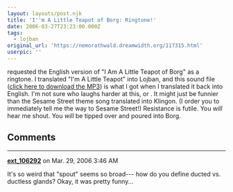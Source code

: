 ```yaml
---
layout: layouts/post.njk
title: 'I''m A Little Teapot of Borg: Ringtone!'
date: 2006-03-27T23:23:00.000Z
tags:
  - lojban
original_url: 'https://nemorathwald.dreamwidth.org/117315.html'
userpic: ''
---
```

requested the English version of "I Am A Little Teapot of Borg" as a ringtone. I translated "I'm A Little Teapot" into Lojban, and this sound file ([click here to download the MP3](http://www.nemorathwald.com/jbocradi/cmatipaxmusic.mp3)) is what I got when I translated it back into English. I'm not sure who laughs harder at this, or . It might just be funnier than the Sesame Street theme song translated into Klingon. (I order you to immediately tell me the way to Sesame Street!) Resistance is futile. You _will_ hear me shout. You _will_ be tipped over and poured into Borg.

## Comments

---

**[ext_106292](https://www.dreamwidth.org/users/ext_106292)** on Mar. 29, 2006 3:46 AM

It's so weird that "spout" seems so broad--- how do you define ducted vs. ductless glands? Okay, it was pretty funny...
